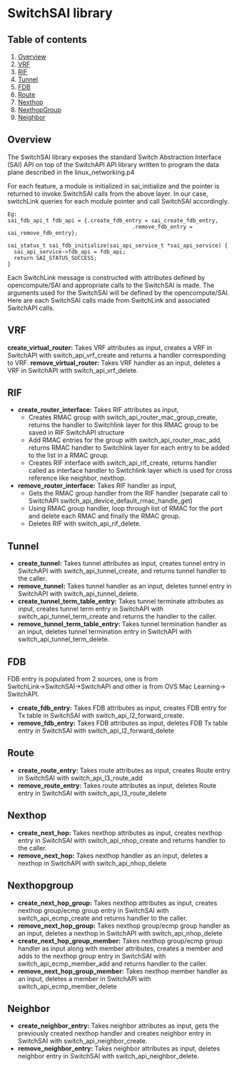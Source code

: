 <!--
/*
 * Copyright (c) 2022 Intel Corporation.
 *
 * Licensed under the Apache License, Version 2.0 (the "License");
 * you may not use this file except in compliance with the License.
 * You may obtain a copy of the License at:
 *
 * http://www.apache.org/licenses/LICENSE-2.0
 *
 * Unless required by applicable law or agreed to in writing, software
 * distributed under the License is distributed on an "AS IS" BASIS,
 * WITHOUT WARRANTIES OR CONDITIONS OF ANY KIND, either express or implied.
 * See the License for the specific language governing permissions and
 * limitations under the License.
 */
- -->

# SwitchSAI library

## Table of contents
1. [Overview](#overview)
2. [VRF](#vrf)
3. [RIF](#rif)
4. [Tunnel](#tunnel)
5. [FDB](#fdb)
6. [Route](#route)
7. [Nexthop](#nexthop)
8. [NexthopGroup](#nexthopgroup)
5. [Neighbor](#neighbor)

## Overview <a name="overview"></a>
The SwitchSAI library exposes the standard Switch Abstraction Interface (SAI) API on top of the SwitchAPI API library written to program the data plane described in the linux_networking.p4

For each feature, a module is initialized in sai_initialize and the pointer is returned to invoke SwitchSAI calls from the above layer. In our case, switchLink queries for each module pointer and call SwitchSAI accordingly.
```
Eg:
sai_fdb_api_t fdb_api = {.create_fdb_entry = sai_create_fdb_entry,
                                       .remove_fdb_entry = sai_remove_fdb_entry};

sai_status_t sai_fdb_initialize(sai_api_service_t *sai_api_service) {
  sai_api_service->fdb_api = fdb_api;
  return SAI_STATUS_SUCCESS;
}
```
Each SwitchLink message is constructed with attributes defined by opencompute/SAI and appropriate calls to the SwitchSAI is made. The arguments used for the SwitchSAI will be defined by the opencompute/SAI.
Here are each SwitchSAI calls made from SwitchLink and associated SwitchAPI calls.

## VRF <a name="vrf"></a>

**create_virtual_router:** Takes VRF attributes as input, creates a VRF in SwitchAPI with switch_api_vrf_create and returns a handler corresponding to VRF.
**remove_virtual_router:** Takes VRF handler as an input, deletes a VRF in SwitchAPI with switch_api_vrf_delete.

## RIF <a name="rif"></a>

* **create_router_interface:** Takes RIF attributes as input,
  * Creates RMAC group with switch_api_router_mac_group_create, returns the handler to Switchlink layer for this RMAC group to be saved in RIF SwitchAPI structure
  * Add RMAC entries for the group with switch_api_router_mac_add, returns RMAC handler to Switchlink layer for each entry to be added to the list in a RMAC group.
  * Creates RIF interface with switch_api_rif_create, returns handler called as interface handler to Switchlink layer which is used for cross reference like neighbor, nexthop.
* **remove_router_interface:** Takes RIF handler as input,
  * Gets the RMAC group handler from the RIF handler (separate call to SwitchAPI switch_api_device_default_rmac_handle_get)
  * Using RMAC group handler, loop through list of RMAC for the port and delete each RMAC and finally the RMAC group.
  * Deletes RIF with switch_api_rif_delete.

## Tunnel <a name="tunnel"></a>

* **create_tunnel:** Takes tunnel attributes as input, creates tunnel entry in SwitchAPI with switch_api_tunnel_create, and returns tunnel handler to the caller.
* **remove_tunnel:** Takes tunnel handler as an input, deletes tunnel entry in SwitchAPI with switch_api_tunnel_delete.
* **create_tunnel_term_table_entry:** Takes tunnel terminate attributes as input, creates tunnel term entry in SwitchAPI with switch_api_tunnel_term_create and returns the handler to the caller.
* **remove_tunnel_term_table_entry:** Takes tunnel termination handler as an input, deletes tunnel termination entry in SwitchAPI with switch_api_tunnel_term_delete.

## FDB <a name="fdb"></a>

FDB entry is populated from 2 sources, one is from SwitchLink→SwitchSAI→SwitchAPI and other is from OVS Mac Learning→ SwitchAPI.
* **create_fdb_entry:** Takes FDB attributes as input, creates FDB entry for Tx table in SwitchSAI with switch_api_l2_forward_create.
* **remove_fdb_entry:** Takes FDB attributes as input, deletes FDB Tx table entry in SwitchSAI with switch_api_l2_forward_delete

## Route <a name="route"></a>

* **create_route_entry:** Takes route attributes as input, creates Route entry in SwitchSAI with switch_api_l3_route_add
* **remove_route_entry:** Takes route attributes as input, deletes Route entry in SwitchSAI with switch_api_l3_route_delete

## Nexthop <a name="nexthop"></a>

* **create_next_hop:** Takes nexthop attributes as input, creates nexthop entry in SwitchSAI with switch_api_nhop_create and returns handler to the caller.
* **remove_next_hop:** Takes nexthop handler as an input, deletes a nexthop in SwitchAPI with switch_api_nhop_delete

## Nexthopgroup <a name="nexthopgroup"></a>

* **create_next_hop_group:** Takes nexthop attributes as input, creates nexthop group/ecmp group entry in SwitchSAI with switch_api_ecmp_create and returns handler to the caller.
* **remove_next_hop_group:** Takes nexthop group/ecmp group handler as an input, deletes a nexthop in SwitchAPI with switch_api_nhop_delete
* **create_next_hop_group_member:** Takes nexthop group/ecmp group handler as input along with member attributes, creates a member and adds to the nexthop group entry in SwitchSAI with switch_api_ecmp_member_add and returns handler to the caller.
* **remove_next_hop_group_member:** Takes nexthop member handler as an input, deletes a member in SwitchAPI with switch_api_ecmp_member_delete

## Neighbor <a name="neighbor"></a>

* **create_neighbor_entry:** Takes neighbor attributes as input, gets the previously created nexthop handler and creates neighbor entry in SwitchSAI with switch_api_neighbor_create.
* **remove_neighbor_entry:** Takes neighbor attributes as input, deletes neighbor entry in SwitchSAI with switch_api_neighbor_delete.
